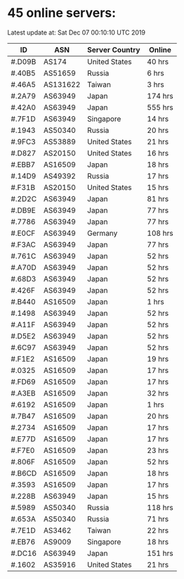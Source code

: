 # 45 online servers:

Latest update at: Sat Dec 07 00:10:10 UTC 2019

| ID | ASN | Server Country | Online |
| -- | --- | -------------- | ------ |
| #.D09B | AS174 | United States | 40 hrs |
| #.40B5 | AS51659 | Russia | 6 hrs |
| #.46A5 | AS131622 | Taiwan | 3 hrs |
| #.2A79 | AS63949 | Japan | 174 hrs |
| #.42A0 | AS63949 | Japan | 555 hrs |
| #.7F1D | AS63949 | Singapore | 14 hrs |
| #.1943 | AS50340 | Russia | 20 hrs |
| #.9FC3 | AS53889 | United States | 21 hrs |
| #.D827 | AS20150 | United States | 16 hrs |
| #.EBB7 | AS16509 | Japan | 18 hrs |
| #.14D9 | AS49392 | Russia | 17 hrs |
| #.F31B | AS20150 | United States | 15 hrs |
| #.2D2C | AS63949 | Japan | 81 hrs |
| #.DB9E | AS63949 | Japan | 77 hrs |
| #.7786 | AS63949 | Japan | 77 hrs |
| #.E0CF | AS63949 | Germany | 108 hrs |
| #.F3AC | AS63949 | Japan | 77 hrs |
| #.761C | AS63949 | Japan | 52 hrs |
| #.A70D | AS63949 | Japan | 52 hrs |
| #.68D3 | AS63949 | Japan | 52 hrs |
| #.426F | AS63949 | Japan | 52 hrs |
| #.B440 | AS16509 | Japan | 1 hrs |
| #.1498 | AS63949 | Japan | 52 hrs |
| #.A11F | AS63949 | Japan | 52 hrs |
| #.D5E2 | AS63949 | Japan | 52 hrs |
| #.6C97 | AS63949 | Japan | 52 hrs |
| #.F1E2 | AS16509 | Japan | 19 hrs |
| #.0325 | AS16509 | Japan | 17 hrs |
| #.FD69 | AS16509 | Japan | 17 hrs |
| #.A3EB | AS16509 | Japan | 32 hrs |
| #.6192 | AS16509 | Japan | 1 hrs |
| #.7B47 | AS16509 | Japan | 20 hrs |
| #.2734 | AS16509 | Japan | 17 hrs |
| #.E77D | AS16509 | Japan | 17 hrs |
| #.F7E0 | AS16509 | Japan | 23 hrs |
| #.806F | AS16509 | Japan | 52 hrs |
| #.B6CD | AS16509 | Japan | 18 hrs |
| #.3593 | AS16509 | Japan | 17 hrs |
| #.228B | AS63949 | Japan | 15 hrs |
| #.5989 | AS50340 | Russia | 118 hrs |
| #.653A | AS50340 | Russia | 71 hrs |
| #.7E1D | AS3462 | Taiwan | 22 hrs |
| #.EB76 | AS9009 | Singapore | 18 hrs |
| #.DC16 | AS63949 | Japan | 151 hrs |
| #.1602 | AS35916 | United States | 21 hrs |

